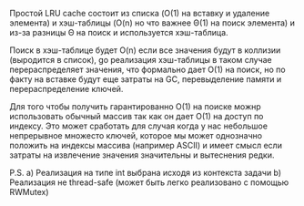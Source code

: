 Простой LRU cache состоит из списка (O(1) на вставку и удаление элемента) и хэш-таблицы (O(n) но что важнее Θ(1) на поиск элемента)
и из-за разницы Θ на поиск и используется хэш-таблица.

Поиск в хэш-таблице будет O(n) если все значения будут в коллизии (выродится в список),
go реализация хэш-таблицы в таком случае перераспределяет значения, что формально дает O(1) на поиск,
но по факту на вставке будут еще затраты на GC, перевыделение памяти и перераспределение ключей.

Для того чтобы получить гарантированно O(1) на поиске можнр использовать обычный массив так как он дает O(1) на доступ по индексу.
Это может сработать для случая когда у нас небольшое непрерывное множесто ключей,
которое мы может однозначно положить на индексы массива (например ASCII) и имеет смысл если затраты на извлечение значения значительны и вытеснения редки.

P.S.
 a) Реализация на типе int выбрана исходя из контекста задачи
 b) Реализация не thread-safe (может быть легко реализовано с помощью RWMutex)
